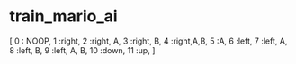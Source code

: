 # train_mario_ai

[
    0 : NOOP,
    1 :right,
    2 :right, A,
    3 :right, B,
    4 :right,A,B,
    5 :A,
    6 :left,
    7 :left, A,
    8 :left, B,
    9 :left, A, B,
    10 :down,
    11 :up,
]